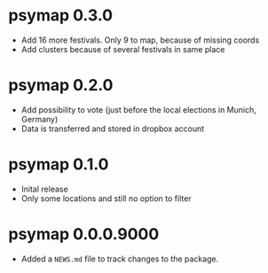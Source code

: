 # psymap 0.3.0

* Add 16 more festivals. Only 9 to map, because of missing coords
* Add clusters because of several festivals in same place

# psymap 0.2.0

* Add possibility to vote (just before the local elections in Munich, Germany)
* Data is transferred and stored in dropbox account

# psymap 0.1.0

* Inital release
* Only some locations and still no option to filter

# psymap 0.0.0.9000

* Added a `NEWS.md` file to track changes to the package.
